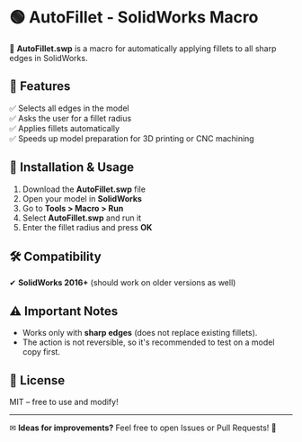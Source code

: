 # 🟢 AutoFillet - SolidWorks Macro  

🚀 **AutoFillet.swp** is a macro for automatically applying fillets to all sharp edges in SolidWorks.  

## 🔧 Features  
✅ Selects all edges in the model  
✅ Asks the user for a fillet radius  
✅ Applies fillets automatically  
✅ Speeds up model preparation for 3D printing or CNC machining  

## 📌 Installation & Usage  
1. Download the **AutoFillet.swp** file  
2. Open your model in **SolidWorks**  
3. Go to **Tools > Macro > Run**  
4. Select **AutoFillet.swp** and run it  
5. Enter the fillet radius and press **OK**  

## 🛠 Compatibility  
✔ **SolidWorks 2016+** (should work on older versions as well)  

## ⚠ Important Notes  
- Works only with **sharp edges** (does not replace existing fillets).  
- The action is not reversible, so it's recommended to test on a model copy first.  

## 📜 License  
MIT – free to use and modify!  

---
✉ **Ideas for improvements?** Feel free to open Issues or Pull Requests! 🚀
